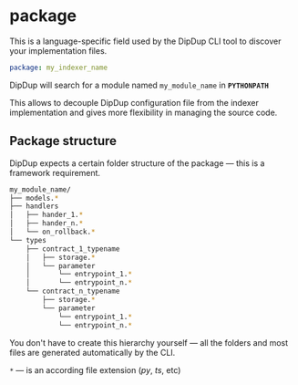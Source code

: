 # package

This is a language-specific field used by the DipDup CLI tool to discover your implementation files.

```yaml
package: my_indexer_name
```

DipDup will search for a module named `my_module_name` in **`PYTHONPATH`**

This allows to decouple DipDup configuration file from the indexer implementation and gives more flexibility in managing the source code.

## Package structure

DipDup expects a certain folder structure of the package — this is a framework requirement.

```bash
my_module_name/
├── models.*
├── handlers
│   ├── hander_1.*
│   ├── hander_n.*
│   └── on_rollback.*
└── types
    ├── contract_1_typename
    │   ├── storage.*
    │   └── parameter
    │       └── entrypoint_1.*
    │       └── entrypoint_n.*
    └── contract_n_typename
        ├── storage.*
        └── parameter
            └── entrypoint_1.*
            └── entrypoint_n.*
```

You don't have to create this hierarchy yourself — all the folders and most files are generated automatically by the CLI.

`*` — is an according file extension \(_py_, _ts_, etc\)
